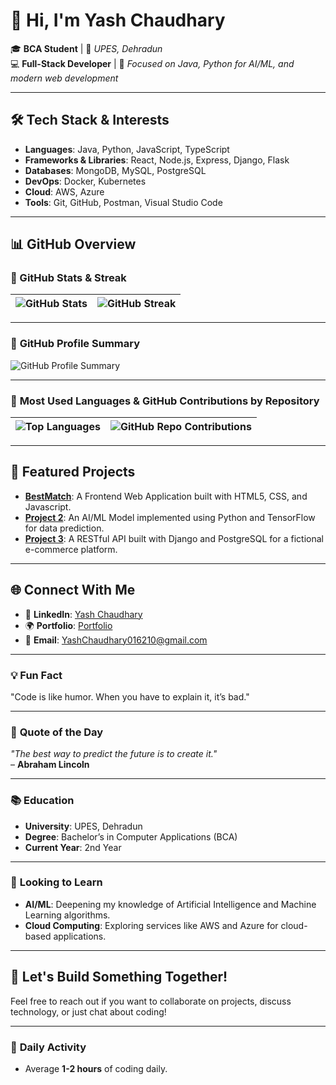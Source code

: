 # 👋 Hi, I'm Yash Chaudhary  

🎓 **BCA Student** | 🏫 *UPES, Dehradun*  
💻 **Full-Stack Developer** | 🚀 *Focused on Java, Python for AI/ML, and modern web development*  

---

## 🛠 **Tech Stack & Interests**
- **Languages**: Java, Python, JavaScript, TypeScript  
- **Frameworks & Libraries**: React, Node.js, Express, Django, Flask  
- **Databases**: MongoDB, MySQL, PostgreSQL  
- **DevOps**: Docker, Kubernetes  
- **Cloud**: AWS, Azure  
- **Tools**: Git, GitHub, Postman, Visual Studio Code  

---

## 📊 **GitHub Overview**

### 🚀 GitHub Stats & Streak  

| ![GitHub Stats](https://github-readme-stats.vercel.app/api?username=Yash016210&show_icons=true&theme=radical&count_private=true) | ![GitHub Streak](https://github-readme-streak-stats.herokuapp.com?user=Yash016210&theme=radical) |
|---|---|

---

### 📝 **GitHub Profile Summary**

![GitHub Profile Summary](https://github-profile-summary-cards.vercel.app/api/cards/profile-details?username=Yash016210&theme=radical)

---

### 🌟 **Most Used Languages & GitHub Contributions by Repository**

| ![Top Languages](https://github-readme-stats.vercel.app/api/top-langs/?username=Yash016210&langs_count=10&theme=radical) | ![GitHub Repo Contributions](https://github-readme-stats.vercel.app/api/top-langs/?username=Yash016210&langs_count=10&theme=radical) |
|---|---|

---

## 📂 **Featured Projects**

- [**BestMatch**](https://github.com/Yash016210/BestMatch): A Frontend Web Application built with HTML5, CSS, and Javascript.
- [**Project 2**](https://github.com/Yash016210/project2): An AI/ML Model implemented using Python and TensorFlow for data prediction.
- [**Project 3**](https://github.com/Yash016210/project3): A RESTful API built with Django and PostgreSQL for a fictional e-commerce platform.

---

## 🌐 **Connect With Me**
- 💼 **LinkedIn**: [Yash Chaudhary](https://linkedin.com/in/yashchaudhary67)  
- 🌍 **Portfolio**: [Portfolio](https://your-portfolio-link)  
- 📧 **Email**: YashChaudhary016210@gmail.com

---

### 💡 **Fun Fact**
"Code is like humor. When you have to explain it, it’s bad."

---

### 💬 **Quote of the Day**
_"The best way to predict the future is to create it."_  
– **Abraham Lincoln**

---

### 📚 **Education**
- **University**: UPES, Dehradun  
- **Degree**: Bachelor’s in Computer Applications (BCA)  
- **Current Year**: 2nd Year

---

### 🌱 **Looking to Learn**
- **AI/ML**: Deepening my knowledge of Artificial Intelligence and Machine Learning algorithms.  
- **Cloud Computing**: Exploring services like AWS and Azure for cloud-based applications.  

---

## 💬 **Let's Build Something Together!**

Feel free to reach out if you want to collaborate on projects, discuss technology, or just chat about coding!

---

### 📅 **Daily Activity**
- Average **1-2 hours** of coding daily.
